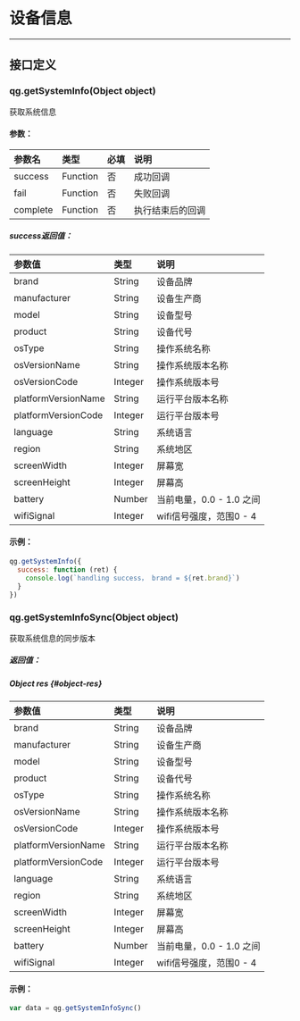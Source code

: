 # 设备信息

---

## 接口定义

### qg.getSystemInfo\(Object object\)

获取系统信息

#### 参数：

| 参数名 | 类型 | 必填 | 说明 |
| :--- | :--- | :--- | :--- |
| success | Function | 否 | 成功回调 |
| fail | Function | 否 | 失败回调 |
| complete | Function | 否 | 执行结束后的回调 |

##### success返回值：

| 参数值 | 类型 | 说明 |
| :--- | :--- | :--- |
| brand | String | 设备品牌 |
| manufacturer | String | 设备生产商 |
| model | String | 设备型号 |
| product | String | 设备代号 |
| osType | String | 操作系统名称 |
| osVersionName | String | 操作系统版本名称 |
| osVersionCode | Integer | 操作系统版本号 |
| platformVersionName | String | 运行平台版本名称 |
| platformVersionCode | Integer | 运行平台版本号 |
| language | String | 系统语言 |
| region | String | 系统地区 |
| screenWidth | Integer | 屏幕宽 |
| screenHeight | Integer | 屏幕高 |
| battery | Number | 当前电量，0.0 - 1.0 之间 |
| wifiSignal | Integer | wifi信号强度，范围0 - 4 |

#### 示例：

```js
qg.getSystemInfo({
  success: function (ret) {
    console.log(`handling success， brand = ${ret.brand}`)
  }
})
```

### qg.getSystemInfoSync\(Object object\)

获取系统信息的同步版本

##### 返回值：

##### Object res {#object-res}

| 参数值 | 类型 | 说明 |
| :--- | :--- | :--- |
| brand | String | 设备品牌 |
| manufacturer | String | 设备生产商 |
| model | String | 设备型号 |
| product | String | 设备代号 |
| osType | String | 操作系统名称 |
| osVersionName | String | 操作系统版本名称 |
| osVersionCode | Integer | 操作系统版本号 |
| platformVersionName | String | 运行平台版本名称 |
| platformVersionCode | Integer | 运行平台版本号 |
| language | String | 系统语言 |
| region | String | 系统地区 |
| screenWidth | Integer | 屏幕宽 |
| screenHeight | Integer | 屏幕高 |
| battery | Number | 当前电量，0.0 - 1.0 之间 |
| wifiSignal | Integer | wifi信号强度，范围0 - 4 |

#### 示例：

```js
var data = qg.getSystemInfoSync()
```



